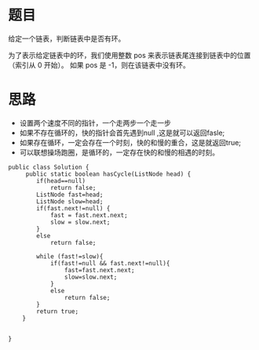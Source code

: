 # 题目
给定一个链表，判断链表中是否有环。

为了表示给定链表中的环，我们使用整数 pos 来表示链表尾连接到链表中的位置（索引从 0 开始）。 如果 pos 是 -1，则在该链表中没有环。

# 思路
 * 设置两个速度不同的指针，一个走两步一个走一步
 * 如果不存在循环的，快的指针会首先遇到null ,这是就可以返回fasle;
 * 如果存在循环，一定会存在一个时刻，快的和慢的重合，这是就返回true;
 * 可以联想操场跑圈，是循环的，一定存在快的和慢的相遇的时刻。
 
```
public class Solution {
     public static boolean hasCycle(ListNode head) {
        if(head==null)
            return false;
        ListNode fast=head;
        ListNode slow=head;
        if(fast.next!=null) {
            fast = fast.next.next;
            slow = slow.next;
        }
        else
            return false;
        
        while (fast!=slow){
            if(fast!=null && fast.next!=null){
                fast=fast.next.next;
                slow=slow.next;
            }
            else
                return false;
        }
        return true;
    }
  
        
}
```